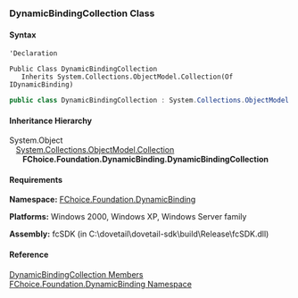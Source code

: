 ﻿### DynamicBindingCollection Class

#### Syntax

```vbnet
'Declaration

Public Class DynamicBindingCollection 
   Inherits System.Collections.ObjectModel.Collection(Of IDynamicBinding)
```

```csharp
public class DynamicBindingCollection : System.Collections.ObjectModel.Collection<IDynamicBinding> 
```

#### Inheritance Hierarchy

System.Object  
   [System.Collections.ObjectModel.Collection<T>](#)  
      **FChoice.Foundation.DynamicBinding.DynamicBindingCollection**  

#### Requirements

**Namespace:** [FChoice.Foundation.DynamicBinding](fcSDK~FChoice.Foundation.DynamicBinding_namespace.md)

**Platforms:** Windows 2000, Windows XP, Windows Server family

**Assembly:** fcSDK (in C:\\dovetail\\dovetail-sdk\\build\\Release\\fcSDK.dll)

#### Reference

[DynamicBindingCollection Members](fcSDK~FChoice.Foundation.DynamicBinding.DynamicBindingCollection_members.md)  
[FChoice.Foundation.DynamicBinding Namespace](fcSDK~FChoice.Foundation.DynamicBinding_namespace.md)